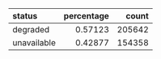 | status      |   percentage |   count |
|:------------|-------------:|--------:|
| degraded    |      0.57123 |  205642 |
| unavailable |      0.42877 |  154358 |